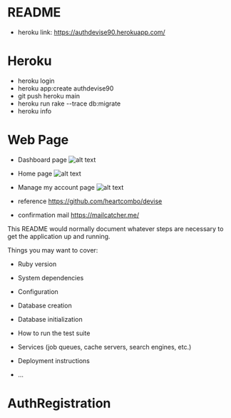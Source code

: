 # README
* heroku link: https://authdevise90.herokuapp.com/
# Heroku
* heroku login
* heroku app:create authdevise90
* git push heroku main
* heroku run rake --trace db:migrate
* heroku info


# Web Page
* Dashboard page
 ![alt text](https://github.com/Lobana-sky/AuthRegistration/blob/main/dashboard.png)

* Home page
![alt text](https://github.com/Lobana-sky/AuthRegistration/blob/main/Home%20Page.png)

* Manage my account page
![alt text](https://github.com/Lobana-sky/AuthRegistration/blob/main/managemyaccount.png)


* reference
https://github.com/heartcombo/devise

* confirmation mail
https://mailcatcher.me/

This README would normally document whatever steps are necessary to get the
application up and running.

Things you may want to cover:

* Ruby version

* System dependencies

* Configuration

* Database creation

* Database initialization

* How to run the test suite

* Services (job queues, cache servers, search engines, etc.)

* Deployment instructions

* ...
# AuthRegistration
